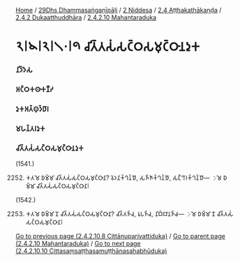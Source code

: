 
[Home](/) / [29Dhs Dhammasaṅgaṇīpāḷi](/tipitaka/29Dhs.md) / [2 Niddesa](/tipitaka/29Dhs/2.md) / [2.4 Aṭṭhakathākaṇḍa](/tipitaka/29Dhs/2/2.4.md) / [2.4.2 Dukaatthuddhāra](/tipitaka/29Dhs/2/2.4/2.4.2.md) / [2.4.2.10 Mahantaraduka](/tipitaka/29Dhs/2/2.4/2.4.2/2.4.2.10.md)

# 𑁨𑁇𑁪𑁇𑁨𑁇𑁧𑁦𑁇𑁯 𑀘𑀺𑀢𑁆𑀢𑀲𑀁𑀲𑀝𑁆𑀞𑀲𑀫𑀼𑀝𑁆𑀞𑀸𑀦𑀤𑀼𑀓

### 𑀦𑀺𑀤𑁆𑀤𑁂𑀲

### 𑀅𑀝𑁆𑀞𑀓𑀣𑀸𑀓𑀡𑁆𑀟

### 𑀤𑀼𑀓𑀅𑀢𑁆𑀣𑀼𑀤𑁆𑀥𑀸𑀭

### 𑀫𑀳𑀦𑁆𑀢𑀭𑀤𑀼𑀓

### 𑀘𑀺𑀢𑁆𑀢𑀲𑀁𑀲𑀝𑁆𑀞𑀲𑀫𑀼𑀝𑁆𑀞𑀸𑀦𑀤𑀼𑀓

(1541.)

2252. 𑀓𑀢𑀫𑁂 𑀥𑀫𑁆𑀫𑀸 𑀘𑀺𑀢𑁆𑀢𑀲𑀁𑀲𑀝𑁆𑀞𑀲𑀫𑀼𑀝𑁆𑀞𑀸𑀦𑀸? 𑀯𑁂𑀤𑀦𑀸𑀓𑁆𑀔𑀦𑁆𑀥𑁄, 𑀲𑀜𑁆𑀜𑀸𑀓𑁆𑀔𑀦𑁆𑀥𑁄, 𑀲𑀗𑁆𑀔𑀸𑀭𑀓𑁆𑀔𑀦𑁆𑀥𑁄—  𑀇𑀫𑁂 𑀥𑀫𑁆𑀫𑀸 𑀘𑀺𑀢𑁆𑀢𑀲𑀁𑀲𑀝𑁆𑀞𑀲𑀫𑀼𑀝𑁆𑀞𑀸𑀦𑀸𑁇

(1542.)

2253. 𑀓𑀢𑀫𑁂 𑀥𑀫𑁆𑀫𑀸 𑀦𑁄 𑀘𑀺𑀢𑁆𑀢𑀲𑀁𑀲𑀝𑁆𑀞𑀲𑀫𑀼𑀝𑁆𑀞𑀸𑀦𑀸? 𑀘𑀺𑀢𑁆𑀢𑀜𑁆𑀘, 𑀭𑀽𑀧𑀜𑁆𑀘, 𑀦𑀺𑀩𑁆𑀩𑀸𑀦𑀜𑁆𑀘—  𑀇𑀫𑁂 𑀥𑀫𑁆𑀫𑀸 𑀦𑁄 𑀘𑀺𑀢𑁆𑀢𑀲𑀁𑀲𑀝𑁆𑀞𑀲𑀫𑀼𑀝𑁆𑀞𑀸𑀦𑀸𑁇

[Go to previous page (2.4.2.10.8 Cittānuparivattiduka)](/tipitaka/29Dhs/2/2.4/2.4.2/2.4.2.10/2.4.2.10.8.md) / [Go to parent page (2.4.2.10 Mahantaraduka)](/tipitaka/29Dhs/2/2.4/2.4.2/2.4.2.10.md) / [Go to next page (2.4.2.10.10 Cittasaṃsaṭṭhasamuṭṭhānasahabhūduka)](/tipitaka/29Dhs/2/2.4/2.4.2/2.4.2.10/2.4.2.10.10.md)


